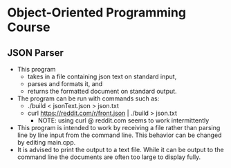 # Object-Oriented Programming Course

JSON Parser
----------------------------------
 * This program
   * takes in a file containing json text on standard input,
   * parses and formats it, and
   * returns the formatted document on standard output.
 * The program can be run with commands such as:
   * ./build < jsonText.json > json.txt
   * curl https://reddit.com/r/front.json | ./build > json.txt
     * NOTE: using curl @ reddit.com seems to work intermittently
 * This program is intended to work by receiving a file rather than parsing line by line input from the command line. This behavior can be changed by editing main.cpp.
 * It is advised to print the output to a text file. While it can be output to the command line the documents are often too large to display fully.